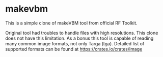 makevbm
=======

This is a simple clone of makeVBM tool from official RF Toolkit.

Original tool had troubles to handle files with high resolutions. This clone does not have this limitation.
As a bonus this tool is capable of reading many common image formats, not only Targa (tga). Detailed list of
supported formats can be found at https://crates.io/crates/image
